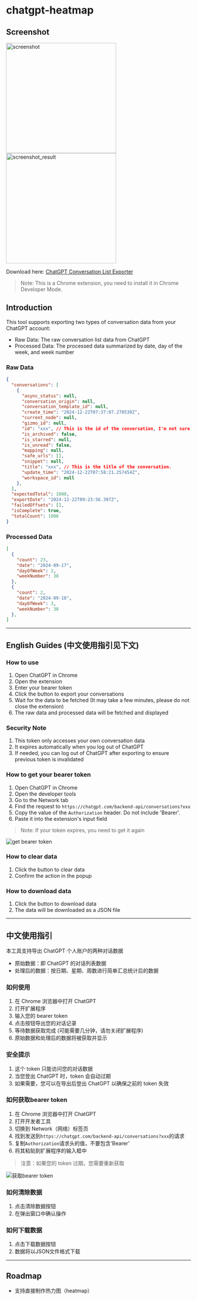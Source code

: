 # chatgpt-heatmap

## Screenshot

<img src="./images/screenshot.png" width="300" alt="screenshot"/>

<img src="./images/screenshot_result.png" width="300" alt="screenshot_result"/>

Download here: [ChatGPT Conversation List Exporter](./file/chatgpt-heatmap.zip)

> Note: This is a Chrome extension, you need to install it in Chrome Developer Mode.

## Introduction

This tool supports exporting two types of conversation data from your ChatGPT account:

- Raw Data: The raw conversation list data from ChatGPT
- Processed Data: The processed data summarized by date, day of the week, and week number

### Raw Data

```json
{
  "conversations": [
    {
      "async_status": null,
      "conversation_origin": null,
      "conversation_template_id": null,
      "create_time": "2024-12-22T07:37:07.270530Z",
      "current_node": null,
      "gizmo_id": null,
      "id": "xxx", // This is the id of the conversation, I'm not sure if I can get the details of the conversation by using this id. Might be useful for future features.
      "is_archived": false,
      "is_starred": null,
      "is_unread": false,
      "mapping": null,
      "safe_urls": [],
      "snippet": null,
      "title": "xxx", // This is the title of the conversation.
      "update_time": "2024-12-22T07:58:21.257454Z",
      "workspace_id": null
    },
  ],
  "expectedTotal": 1000,
  "exportDate": "2024-12-22T09:23:56.397Z",
  "failedOffsets": [],
  "isComplete": true,
  "totalCount": 1000
}
```

### Processed Data

```json
[
  {
    "count": 23,
    "date": "2024-09-17",
    "dayOfWeek": 2,
    "weekNumber": 38
  },
  {
    "count": 2,
    "date": "2024-09-18",
    "dayOfWeek": 3,
    "weekNumber": 38
  },
]
```

---

## English Guides (中文使用指引见下文)

### How to use

1. Open ChatGPT in Chrome
2. Open the extension
3. Enter your bearer token
4. Click the button to export your conversations
5. Wait for the data to be fetched (It may take a few minutes, please do not close the extension)
6. The raw data and processed data will be fetched and displayed

### Security Note

1. This token only accesses your own conversation data
2. It expires automatically when you log out of ChatGPT
3. If needed, you can log out of ChatGPT after exporting to ensure previous token is invalidated

### How to get your bearer token

1. Open ChatGPT in Chrome
2. Open the developer tools
3. Go to the Network tab
4. Find the request to `https://chatgpt.com/backend-api/conversations?xxx`
5. Copy the value of the `Authorization` header. Do not include 'Bearer'.
6. Paste it into the extension's input field

> Note: If your token expires, you need to get it again

![get bearer token](./images/get-bearer-token.png)

### How to clear data

1. Click the button to clear data
2. Confirm the action in the popup

### How to download data

1. Click the button to download data
2. The data will be downloaded as a JSON file

---

## 中文使用指引

本工具支持导出 ChatGPT 个人账户的两种对话数据

- 原始数据：即 ChatGPT 的对话列表数据
- 处理后的数据：按日期、星期、周数进行简单汇总统计后的数据

### 如何使用

1. 在 Chrome 浏览器中打开 ChatGPT
2. 打开扩展程序
3. 输入您的 bearer token
4. 点击按钮导出您的对话记录
5. 等待数据获取完成 (可能需要几分钟，请勿关闭扩展程序)
6. 原始数据和处理后的数据将被获取并显示

### 安全提示

1. 这个 token 只能访问您的对话数据
2. 当您登出 ChatGPT 时，token 会自动过期
3. 如果需要，您可以在导出后登出 ChatGPT 以确保之前的 token 失效

### 如何获取bearer token

1. 在 Chrome 浏览器中打开 ChatGPT
2. 打开开发者工具
3. 切换到 Network（网络）标签页
4. 找到发送到`https://chatgpt.com/backend-api/conversations?xxx`的请求
5. 复制`Authorization`请求头的值，不要包含'Bearer'
6. 将其粘贴到扩展程序的输入框中

> 注意：如果您的 token 过期，您需要重新获取

![获取bearer token](./images/get-bearer-token.png)

### 如何清除数据

1. 点击清除数据按钮
2. 在弹出窗口中确认操作

### 如何下载数据

1. 点击下载数据按钮
2. 数据将以JSON文件格式下载

---

## Roadmap

- 支持直接制作热力图（heatmap）
